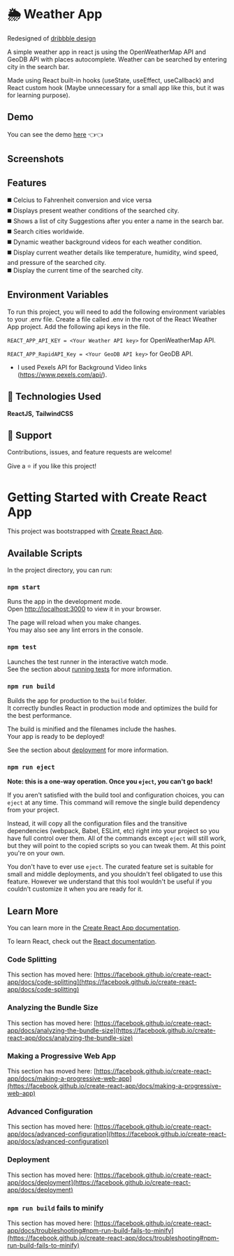 # 🌦 Weather App

Redesigned of [dribbble design](https://dribbble.com/shots/7118235-Weather-DailyUI-037)

A simple weather app in react js using the OpenWeatherMap API and GeoDB API with places autocomplete. Weather can be searched by entering city in the search bar.

Made using React built-in hooks (useState, useEffect, useCallback) and React custom hook (Maybe unnecessary for a small app like this, but it was for learning purpose).

## Demo

You can see the demo [here](https://shiva-ese-reactjs-weather-app.netlify.app/) 👈👈

## Screenshots

## Features

◼️ Celcius to Fahrenheit conversion and vice versa\
◼️ Displays present weather conditions of the searched city.\
◼️ Shows a list of city Suggestions after you enter a name in the search bar.\
◼️ Search cities worldwide.\
◼️ Dynamic weather background videos for each weather condition.\
◼️ Display current weather details like temperature, humidity, wind speed, and pressure of the searched city.\
◼️ Display the current time of the searched city.

## Environment Variables

To run this project, you will need to add the following environment variables to your .env file.
Create a file called .env in the root of the React Weather App project. Add the following api keys in the file.

`REACT_APP_API_KEY = <Your Weather API key>` for OpenWeatherMap API.

`REACT_APP_RapidAPI_Key = <Your GeoDB API key>` for GeoDB API.

- I used Pexels API for Background Video links (https://www.pexels.com/api/).

## 🚀 Technologies Used

**ReactJS,** **TailwindCSS**

## 🤝 Support

Contributions, issues, and feature requests are welcome!

Give a ⭐️ if you like this project!

# Getting Started with Create React App

This project was bootstrapped with [Create React App](https://github.com/facebook/create-react-app).

## Available Scripts

In the project directory, you can run:

### `npm start`

Runs the app in the development mode.\
Open [http://localhost:3000](http://localhost:3000) to view it in your browser.

The page will reload when you make changes.\
You may also see any lint errors in the console.

### `npm test`

Launches the test runner in the interactive watch mode.\
See the section about [running tests](https://facebook.github.io/create-react-app/docs/running-tests) for more information.

### `npm run build`

Builds the app for production to the `build` folder.\
It correctly bundles React in production mode and optimizes the build for the best performance.

The build is minified and the filenames include the hashes.\
Your app is ready to be deployed!

See the section about [deployment](https://facebook.github.io/create-react-app/docs/deployment) for more information.

### `npm run eject`

**Note: this is a one-way operation. Once you `eject`, you can't go back!**

If you aren't satisfied with the build tool and configuration choices, you can `eject` at any time. This command will remove the single build dependency from your project.

Instead, it will copy all the configuration files and the transitive dependencies (webpack, Babel, ESLint, etc) right into your project so you have full control over them. All of the commands except `eject` will still work, but they will point to the copied scripts so you can tweak them. At this point you're on your own.

You don't have to ever use `eject`. The curated feature set is suitable for small and middle deployments, and you shouldn't feel obligated to use this feature. However we understand that this tool wouldn't be useful if you couldn't customize it when you are ready for it.

## Learn More

You can learn more in the [Create React App documentation](https://facebook.github.io/create-react-app/docs/getting-started).

To learn React, check out the [React documentation](https://reactjs.org/).

### Code Splitting

This section has moved here: [https://facebook.github.io/create-react-app/docs/code-splitting](https://facebook.github.io/create-react-app/docs/code-splitting)

### Analyzing the Bundle Size

This section has moved here: [https://facebook.github.io/create-react-app/docs/analyzing-the-bundle-size](https://facebook.github.io/create-react-app/docs/analyzing-the-bundle-size)

### Making a Progressive Web App

This section has moved here: [https://facebook.github.io/create-react-app/docs/making-a-progressive-web-app](https://facebook.github.io/create-react-app/docs/making-a-progressive-web-app)

### Advanced Configuration

This section has moved here: [https://facebook.github.io/create-react-app/docs/advanced-configuration](https://facebook.github.io/create-react-app/docs/advanced-configuration)

### Deployment

This section has moved here: [https://facebook.github.io/create-react-app/docs/deployment](https://facebook.github.io/create-react-app/docs/deployment)

### `npm run build` fails to minify

This section has moved here: [https://facebook.github.io/create-react-app/docs/troubleshooting#npm-run-build-fails-to-minify](https://facebook.github.io/create-react-app/docs/troubleshooting#npm-run-build-fails-to-minify)
